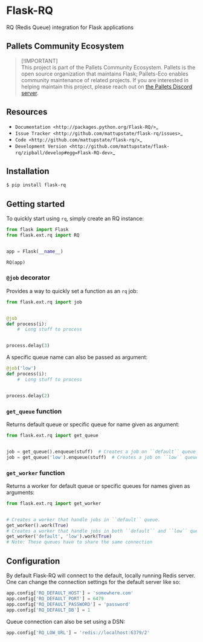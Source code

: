 # Flask-RQ

RQ (Redis Queue) integration for Flask applications

## Pallets Community Ecosystem

> [!IMPORTANT]\
> This project is part of the Pallets Community Ecosystem. Pallets is the open
> source organization that maintains Flask; Pallets-Eco enables community
> maintenance of related projects. If you are interested in helping maintain
> this project, please reach out on [the Pallets Discord server][discord].

[discord]: https://discord.gg/pallets

## Resources

- `Documentation <http://packages.python.org/Flask-RQ/>`_
- `Issue Tracker <http://github.com/mattupstate/flask-rq/issues>`_
- `Code <http://github.com/mattupstate/flask-rq/>`_
- `Development Version
  <http://github.com/mattupstate/flask-rq/zipball/develop#egg=Flask-RQ-dev>`_


## Installation

```bash
$ pip install flask-rq
```

## Getting started

To quickly start using `rq`, simply create an RQ instance:

```python
from flask import Flask
from flask.ext.rq import RQ


app = Flask(__name__)

RQ(app)
```

### ``@job`` decorator

Provides a way to quickly set a function as an ``rq`` job:

```python
from flask.ext.rq import job


@job
def process(i):
    #  Long stuff to process


process.delay(3)
```

A specific queue name can also be passed as argument:

```python
@job('low')
def process(i):
    #  Long stuff to process


process.delay(2)
```

### ``get_queue`` function

Returns default queue or specific queue for name given as argument:

```python
from flask.ext.rq import get_queue


job = get_queue().enqueue(stuff)  # Creates a job on ``default`` queue
job = get_queue('low').enqueue(stuff)  # Creates a job on ``low`` queue
```

### ``get_worker`` function

Returns a worker for default queue or specific queues for names given as arguments:

```python
from flask.ext.rq import get_worker


# Creates a worker that handle jobs in ``default`` queue.
get_worker().work(True)
# Creates a worker that handle jobs in both ``default`` and ``low`` queues.
get_worker('default', 'low').work(True)
# Note: These queues have to share the same connection
```

## Configuration

By default Flask-RQ will connect to the default, locally running
Redis server. One can change the connection settings for the default
server like so:

```python
app.config['RQ_DEFAULT_HOST'] = 'somewhere.com'
app.config['RQ_DEFAULT_PORT'] = 6479
app.config['RQ_DEFAULT_PASSWORD'] = 'password'
app.config['RQ_DEFAULT_DB'] = 1
```

Queue connection can also be set using a DSN:

```python
app.config['RQ_LOW_URL'] = 'redis://localhost:6379/2'
```

